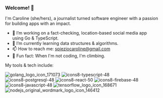 ### Welcome! 👋

I'm Caroline (she/hers), a journalist turned software engineer with a passion for building apps with an impact. 

- 🔭 I’m working on a fact-checking, location-based social media app using Go & TypeScript. 
- 🌱 I’m currently learning data structures & algorithms. 
- 📫 How to reach me: spieziocaroline@gmail.com 
- 🧗 Fun fact: When I'm not coding, I'm climbing.

My tools & tech include: 

![golang_logo_icon_171073](https://user-images.githubusercontent.com/88981392/149789865-f9202270-fcec-4852-aefb-494cead77f2a.png)
![icons8-typescript-48](https://user-images.githubusercontent.com/88981392/149787952-0a8c3faa-ac79-4ac7-b8a6-cb3dba180de4.png)
![icons8-postgresql-48](https://user-images.githubusercontent.com/88981392/149788132-af307a92-b260-48b5-bb4e-a0a1347ce29f.png)
![icons8-react-50](https://user-images.githubusercontent.com/88981392/149788213-3418a90f-0492-44ff-992e-7a90294a7a90.png)
![icons8-firebase-48](https://user-images.githubusercontent.com/88981392/149788280-cb2367b8-0e6f-4e67-9028-d48929385eaa.png)
![icons8-javascript-48](https://user-images.githubusercontent.com/88981392/149789035-77f36684-2e21-43dc-9dec-a1c559f0bc2d.png)
![tensorflow_logo_icon_168671](https://user-images.githubusercontent.com/88981392/149789926-a8a85a88-3e77-48f3-acf0-c157f85ddce6.png)
![nodejs_original_wordmark_logo_icon_146412](https://user-images.githubusercontent.com/88981392/149789965-10b6fb8d-9fd3-4620-b7d3-99265f52e639.png)
